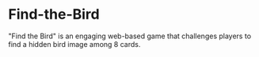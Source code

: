 # Find-the-Bird
"Find the Bird" is an engaging web-based game that challenges players to find a hidden bird image among 8 cards.

